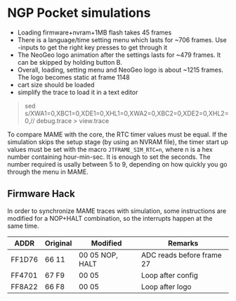 # NGP Pocket simulations

- Loading firmware+nvram+1MB flash takes 45 frames
- There is a language/time setting menu which lasts for ~706 frames. Use -inputs
to get the right key presses to get through it
- The NeoGeo logo animation after the settings lasts for ~479 frames. It can be skipped by holding button B.
- Overall, loading, setting menu and NeoGeo logo is about ~1215 frames. The logo
becomes static at frame 1148
- cart size should be loaded
- simplify the trace to load it in a text editor
> sed s/XWA1=0,XBC1=0,XDE1=0,XHL1=0,XWA2=0,XBC2=0,XDE2=0,XHL2=0,// debug.trace > view.trace

To compare MAME with the core, the RTC timer values must be equal. If the simulation skips the setup stage (by using an NVRAM file), the timer start up values must be set with the macro `JTFRAME_SIM_RTC=n`, where n is a hex number containing hour-min-sec. It is enough to set the seconds. The number required is usally between 5 to 9, depending on how quickly you go through the menu in MAME.

## Firmware Hack

In order to synchronize MAME traces with simulation, some instructions are
modified for a NOP+HALT combination, so the interrupts happen at the same time.

ADDR   | Original  | Modified           | Remarks
-------|-----------|--------------------|----------
FF1D76 |   66 11   | 00 05  NOP, HALT   | ADC reads before frame 27
FF4701 |   67 F9   | 00 05              | Loop after config
FF8A22 |   66 F8   | 00 05              | Loop after logo
